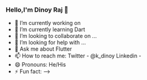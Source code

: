 ### Hello,I'm Dinoy Raj 👋



- 🔭 I’m currently working on 
- 🌱 I’m currently learning Dart
- 👯 I’m looking to collaborate on ...
- 🤔 I’m looking for help with ...
- 💬 Ask me about Flutter
- 📫 How to reach me: Twitter - @k_dinoy Linkedin -
- 😄 Pronouns: He/His
- ⚡ Fun fact: 
-->
